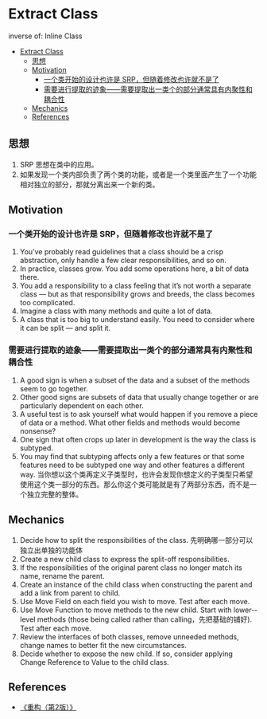 # Extract Class

inverse of: Inline Class 


<!-- TOC -->

- [Extract Class](#extract-class)
    - [思想](#思想)
    - [Motivation](#motivation)
        - [一个类开始的设计也许是 SRP，但随着修改也许就不是了](#一个类开始的设计也许是-srp但随着修改也许就不是了)
        - [需要进行提取的迹象——需要提取出一类个的部分通常具有内聚性和耦合性](#需要进行提取的迹象需要提取出一类个的部分通常具有内聚性和耦合性)
    - [Mechanics](#mechanics)
    - [References](#references)

<!-- /TOC -->


## 思想
1. SRP 思想在类中的应用。
2. 如果发现一个类内部负责了两个类的功能，或者是一个类里面产生了一个功能相对独立的部分，那就分离出来一个新的类。


## Motivation
### 一个类开始的设计也许是 SRP，但随着修改也许就不是了
1. You’ve probably read guidelines that a class should be a crisp abstraction, only handle a few clear responsibilities, and so on. 
2. In practice, classes grow. You add some operations here, a bit of data there. 
3. You add a responsibility to a class feeling that it’s not worth a separate class — but as that responsibility grows and breeds, the class becomes too complicated. 
4. Imagine a class with many methods and quite a lot of data. 
5. A class that is too big to understand easily. You need to consider where it can be split — and split it. 

### 需要进行提取的迹象——需要提取出一类个的部分通常具有内聚性和耦合性
1. A good sign is when a subset of the data and a subset of the methods seem to go together. 
2. Other good signs are subsets of data that usually change together or are particularly dependent on each other. 
3. A useful test is to ask yourself what would happen if you remove a piece of data or a method. What other fields and methods would become nonsense? 
4. One sign that often crops up later in development is the way the class is sub­typed. 
5. You may find that subtyping affects only a few features or that some features need to be subtyped one way and other features a different way. 当你想以这个类再定义子类型时，也许会发现你想定义的子类型只希望使用这个类一部分的东西。那么你这个类可能就是有了两部分东西，而不是一个独立完整的整体。


## Mechanics
1. Decide how to split the responsibilities of the class. 先明确哪一部分可以独立出单独的功能体
2. Create a new child class to express the split-­off responsibilities.
3. If the responsibilities of the original parent class no longer match its name, rename the parent.
4. Create an instance of the child class when constructing the parent and add a link from parent to child.
5. Use Move Field on each field you wish to move. Test after each move.
6. Use Move Function to move methods to the new child. Start with lower-­level methods (those being called rather than calling，先把基础的铺好). Test after each move.
7. Review the interfaces of both classes, remove unneeded methods, change names to better fit the new circumstances.
8. Decide whether to expose the new child. If so, consider applying Change Reference to Value to the child class.


## References
* [《重构（第2版）》](https://book.douban.com/subject/33400354/)
